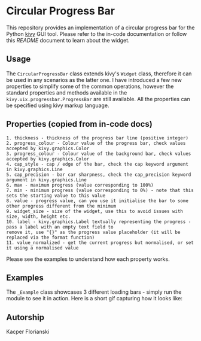 # Circular Progress Bar

This repository provides an implementation of a circular progress bar for the Python [kivy](https://kivy.org/#home)
GUI tool. Please refer to the in-code documentation or follow this *README* document to learn about the widget.

## Usage

The `CircularProgressBar` class extends kivy's `Widget` class, therefore it can be used in any scenarios as the
latter one. I have introduced a few new properties to simplify some of the common operations, however the standard
properties and methods available in the `kivy.uix.progressbar.ProgressBar` are still available. All the properties
can be specified using kivy markup language.

## Properties (copied from in-code docs)

    1. thickness - thickness of the progress bar line (positive integer)
    2. progress_colour - Colour value of the progress bar, check values accepted by kivy.graphics.Color
    3. progress_colour - Colour value of the background bar, check values accepted by kivy.graphics.Color
    4. cap_style - cap / edge of the bar, check the cap keyword argument in kivy.graphics.Line
    5. cap_precision - bar car sharpness, check the cap_precision keyword argument in kivy.graphics.Line
    6. max - maximum progress (value corresponding to 100%)
    7. min - minimum progress (value corresponding to 0%) - note that this sets the starting value to this value
    8. value - progress value, can you use it initialise the bar to some other progress different from the minimum
    9. widget_size - size of the widget, use this to avoid issues with size, width, height etc.
    10. label - kivy.graphics.Label textually representing the progress - pass a label with an empty text field to
    remove it, use "{}" as the progress value placeholder (it will be replaced via the format function)
    11. value_normalized - get the current progress but normalised, or set it using a normalised value

Please see the examples to understand how each property works.

## Examples

The `_Example` class showcases 3 different loading bars - simply run the module to see it in action. Here is a short gif
capturing how it looks like:

## Autorship

Kacper Florianski